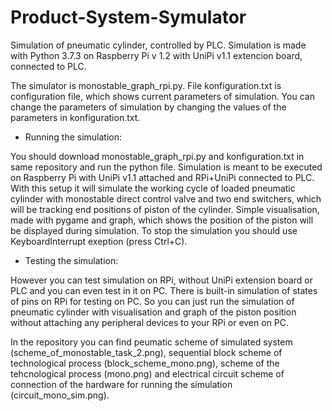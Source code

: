 # Product-System-Symulator
Simulation of pneumatic cylinder, controlled by PLC. Simulation is made with Python 3.7.3 on Raspberry Pi v 1.2 with UniPi v1.1 extencion board, connected to PLC.

The simulator is monostable_graph_rpi.py. File konfiguration.txt is configuration file, which shows current parameters of simulation. You can change the parameters of simulation by changing the values of the parameters in konfiguration.txt.

* Running the simulation:

You should download monostable_graph_rpi.py and konfiguration.txt in same repository and run the python file. Simulation is meant to be executed on Raspberry Pi with UniPi v1.1 attached and RPi+UniPi connected to PLC. With this setup it will simulate the working cycle of loaded pneumatic cylinder with monostable direct control valve and two end switchers, which will be tracking end positions of piston of the cylinder. Simple visualisation, made with pygame and graph, which shows the position of the piston will be displayed during simulation. To stop the simulation you should use KeyboardInterrupt exeption (press Ctrl+C).

* Testing the simulation:

However you can test simulation on RPi, without UniPi extension board or PLC and you can even test in it on PC. There is built-in simulation of states of pins on RPi for testing on PC. So you can just run the simulation of pneumatic cylinder with visualisation and graph of the piston position without attaching any peripheral devices to your RPi or even on PC. 

In the repository you can find peumatic scheme of simulated system (scheme_of_monostable_task_2.png), sequential block scheme of technological process (block_scheme_mono.png), scheme of the tehcnological process (mono.png) and electrical circuit scheme of connection of the hardware for running the simulation (circuit_mono_sim.png).
